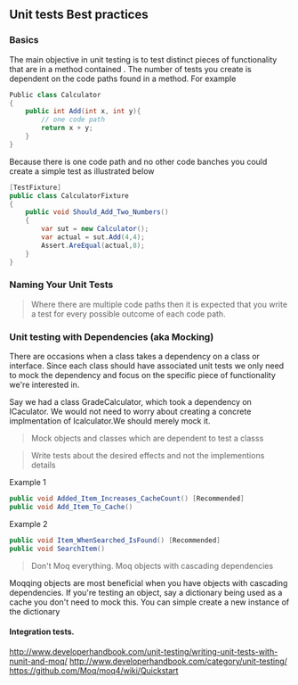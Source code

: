 ## Unit tests Best practices

### Basics
The main objective in unit testing is to test  distinct pieces of functionality 
that are in a method contained .
The number of tests you create is dependent on the code paths found in a method.
For example

```c# 
Public class Calculator
{
	public int Add(int x, int y){
		// one code path
		return x + y;
	}
}
```
Because there is one code path and no other code banches you could create a simple test as illustrated below

```c#
[TestFixture]
public class CalculatorFixture
{
	public void Should_Add_Two_Numbers()
	{
		var sut = new Calculator();
		var actual = sut.Add(4,4);
		Assert.AreEqual(actual,8);	
	}
}
```


### Naming Your Unit Tests

>Where there are multiple code paths then it is expected that you write a test for every possible outcome of each code path.


### Unit testing with Dependencies (aka Mocking)
There are occasions when a class takes a dependency on a class or interface. Since each class should have associated unit tests we only need to mock the dependency and focus on the specific piece of functionality we're interested in.

Say we had a class GradeCalculator, which took a dependency on ICaculator. We would not need to worry about creating a concrete implmentation of Icalculator.We should merely mock it.

> Mock objects and classes which are dependent to test a classs

>Write tests about the desired effects and not the implementions details

Example 1

```c#
public void Added_Item_Increases_CacheCount() [Recommended]
public void Add_Item_To_Cache()
```

Example 2

```c#
public void Item_WhenSearched_IsFound() [Recommended]
public void SearchItem()
```

> Don't Moq everything. Moq objects with cascading dependencies

Moqqing objects are most beneficial when you have objects with cascading dependencies.
If you're testing an object, say a dictionary being used as a cache you don't need
to mock this. You can simple create a new instance of the dictionary


#### Integration tests.


http://www.developerhandbook.com/unit-testing/writing-unit-tests-with-nunit-and-moq/
http://www.developerhandbook.com/category/unit-testing/
https://github.com/Moq/moq4/wiki/Quickstart
